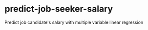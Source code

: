 # predict-job-seeker-salary
Predict job candidate's salary with multiple variable linear regression
